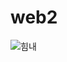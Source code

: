 # web2

![힘내](https://user-images.githubusercontent.com/73574591/97400189-05b8fa00-1932-11eb-911e-395d6d3c669f.jpg)
